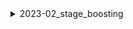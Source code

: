 <details>
<summary>2023-02_stage_boosting</summary>

## Filter: Server has feature COMMUNITY
```css
Treatment 1: 0 - 500
```
## Filter: Server has feature COMMUNITY
```css
None: 0 - 10000
```
## Filter: Guild member count range
```css
None: 0 - 10000
```

</details>
